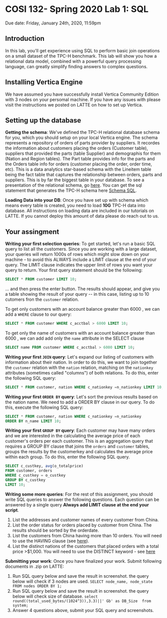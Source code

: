 # COSI 132- Spring 2020 Lab 1: SQL

Due date: Friday, January 24th, 2020, 11:59pm
    
## Introduction
In this lab, you'll get experience using SQL to perform basic join operations on a small dataset of the TPC-H benchmark. This lab will show you how a relational data model, combined with a powerful query processing language, can greatly simplify finding answers to complex questions.

## Installing Vertica Engine 
We have assumed you have successfully install Vertica Community Edition with 3 nodes on your persomal machine. If you have any issues with please visit the instructions we posted on LATTE on how to set up Vertica. 

## Setting up the database

**Getting the schema**:  We've defined the TPC-H relational database schema for you, which you should setup on your local Vertica engine. The schema represents a repository of orders of parts provider by suppliers. It recordes the information about customers placing the orders (Customer table), suppliers that provided the parts (table Supplier) and demographis for them (Nation and Region tables). The Part table provides info for the parts and the Orders table info for orders (customer placing the order, order time, etc).  This is a data analytics star-based schema with the Lineitem table being the fact table that captures the relationship between orders, parts and suppliers. This is by far the biggest table in your database. 
To see a presentation of the relational schema, go [here](https://github.com/COSI132a/Spring2020/blob/master/Lab%201-%20SQL/sample-data-tpch-schema.png). You can get the sql statement that generates the TPC-H schema here [Schema SQL](https://github.com/COSI132a/Spring2020/blob/master/Lab%201-%20SQL/tpch.sql).

**Loading Data into your DB**: Once you have set up with schema which means every table is created, you need to load **10G** TPC-H data into database. All instructions on loading data are included in our tutorials on LATTE. If you cannot deploy this amount of data please do reach out to us. 


## Your assingment

**Writing your first selection queries**: To get started, let's run a basic SQL query to list all the customers. Since you are working with a large dataset, your queries will return 1000s of rows which might slow down on your machine - to avoid this  ALWAYS include a LIMIT clause at the end of your query. The LIMIT clause indicates the upper limit of rows you want your query to return. Your first query statement should be the following:

```sql
SELECT * FROM customer LIMIT 10;
```

... and then press the enter button. The results should appear, and give you a table showing the result of your query -- in this case, listing up to 10 cutomers fron the `customer` relation.

To get only customers with an account balance greater than 6000 , we can add a `WHERE` clause to our query:

```sql
SELECT * FROM customer WHERE c_acctbal > 6000 LIMIT 10;
```

To get only the name of customers with an account balance greater than 6000 , we can add add only the   `name` attribute in the SELECT clause

```sql
SELECT name FROM customer WHERE c_acctbal > 6000 LIMIT 10;
```

**Writing your first `JOIN` query**: Let's expand our listing of customers with information about their nation.  In order to do this, we want to join together the `customer` relation with the `nation` relation, matching on the `nationkey` attributes (sometimes called "columns") of both relations. To do this, enter the following SQL query:

```sql
SELECT * FROM customer, nation WHERE c_nationkey =n_nationkey LIMIT 10;
```

**Writing your first `ORDER BY` query**: Let's sort the previous results based on the nation name. We need to add a ORDER BY clause in our query. To do this, execute the following SQL query:

```sql
SELECT * FROM customer, nation WHERE c_nationkey =n_nationkey 
ORDER BY n_name LIMIT 10;
```

**Writing your first `GROUP BY` query**:  Each customer may have many orders and we are interested in the calculating the average price of each customer's  orders per each customer. This is an aggregation query that requires a GROUP BY clause that joins the `orders` and `customer` tables, groups the results by the customerkey and calculates the average price within each group. To do this, enter the following SQL query. 

```sql
SELECT c_custkey, avg(o_totalprice) 
FROM customer, orders 
WHERE c_custkey = o_custkey
GROUP BY c_custkey
LIMIT 10;
```


**Writing some more queries**: For the rest of this assignment, you should write SQL queries to answer the following questions. Each question can be answered by a single query **Always add LIMIT clause at the end your script**.

1. List the addresses and customer names  of every customer from China.  
2. List the order status for orders placed by customer from China. The results should be sorted by the orderdate.  
3. List the  customers from China having more than 10 orders. You will need to use the HAVING clause (see [here](https://www.vertica.com/docs/9.2.x/HTML/Content/Authoring/SQLReferenceManual/Statements/SELECT/HAVINGClause.htm)). 
4. List the distinct nations of the customers that placed orders with a total price >$1,000. You will need to use the DISTINCT keyword - see [here](https://www.vertica.com/docs/9.2.x/HTML/Content/Authoring/SQLReferenceManual/Statements/SELECT/SELECT.htm?tocpath=SQL%20Reference%20Manual%7CSQL%20Statements%7CSELECT%7C_____0)


**Submitting your work**: Once you have finalized your work. Submit following documents in .zip on LATTE:
1. Run SQL query below and save the result in screenshot. the query below will check if 3 nodes are used. 
```SELECT node_name, node_state FROM nodes ORDER BY 1;```
2. Run SQL query below and save the result in screenshot. the query below will check size of database.
```select round((total_used_bytes/(1024^3)),3.3)||' Gb' as DB_Size  from system;```
3. Answer 4 questions above, submit your SQL query and screenshots. 





